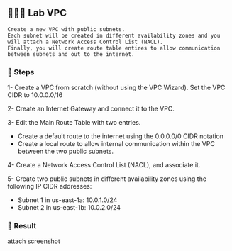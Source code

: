 ## 👨🏻‍🏫 Lab VPC

```
Create a new VPC with public subnets.
Each subnet will be created in different availability zones and you will attach a Network Access Control List (NACL).
Finally, you will create route table entires to allow communication between subnets and out to the internet.
```

### 🐾 Steps

1- Create a VPC from scratch (without using the VPC Wizard). Set the VPC CIDR to 10.0.0.0/16

2- Create an Internet Gateway and connect it to the VPC.

3- Edit the Main Route Table with two entries.

-   Create a default route to the internet using the 0.0.0.0/0 CIDR notation
-   Create a local route to allow internal communication within the VPC between the two public subnets.

4- Create a Network Access Control List (NACL), and associate it.

5- Create two public subnets in different availability zones using the following IP CIDR addresses:

-   Subnet 1 in us-east-1a: 10.0.1.0/24
-   Subnet 2 in us-east-1b: 10.0.2.0/24


### 📌 Result

attach screenshot